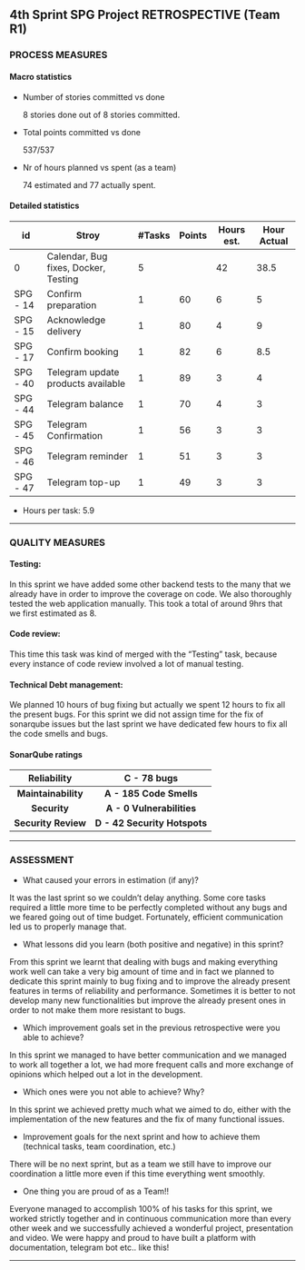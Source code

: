 ## 4th Sprint SPG Project RETROSPECTIVE (Team R1)

### PROCESS MEASURES

#### Macro statistics

- Number of stories committed vs done

  8 stories done out of 8 stories committed.

- Total points committed vs done

  537/537

- Nr of hours planned vs spent (as a team)

   74 estimated and 77 actually spent.

  

#### Detailed statistics

| id       | Stroy                                | #Tasks | Points | Hours est. | Hour Actual |
| -------- | ------------------------------------ | ------ | ------ | ---------- | ----------- |
| 0        | Calendar, Bug fixes, Docker, Testing | 5      |        | 42         | 38.5        |
| SPG - 14 | Confirm preparation                  | 1      | 60     | 6          | 5           |
| SPG - 15 | Acknowledge delivery                 | 1      | 80     | 4          | 9           |
| SPG - 17 | Confirm booking                      | 1      | 82     | 6          | 8.5         |
| SPG - 40 | Telegram update products available   | 1      | 89     | 3          | 4           |
| SPG - 44 | Telegram balance                     | 1      | 70     | 4          | 3           |
| SPG - 45 | Telegram Confirmation                | 1      | 56     | 3          | 3           |
| SPG - 46 | Telegram reminder                    | 1      | 51     | 3          | 3           |
| SPG - 47 | Telegram top-up                      | 1      | 49     | 3          | 3           |

- Hours per task: 5.9 


------



### QUALITY MEASURES

#### Testing:

In this sprint we have added some other backend tests to the many that we already have in order to improve the coverage on code. We also thoroughly tested the web application manually. This took a total of around 9hrs that we first estimated as 8.

#### Code review:

This time this task was kind of merged with the “Testing” task, because every instance of code review involved a lot of manual testing. 

#### Technical Debt management:

We planned 10 hours of bug fixing but actually we spent 12 hours to fix all the present bugs. For this sprint we did not assign time for the fix of sonarqube issues but the last sprint we have dedicated few hours to fix all the code smells and bugs.

#### SonarQube ratings

|   **Reliability**   |         C - 78 bugs          |
| :-----------------: | :--------------------------: |
| **Maintainability** |   **A - 185 Code Smells**    |
|    **Security**     |  **A - 0 Vulnerabilities**   |
| **Security Review** | **D - 42 Security Hotspots** |



------



### ASSESSMENT

- What caused your errors in estimation (if any)?

It was the last sprint so we couldn’t delay anything. Some core tasks required a little more time to be perfectly completed without any bugs and we feared going out of time budget. Fortunately, efficient communication led us to properly manage that.

- What lessons did you learn (both positive and negative) in this sprint?

From this sprint we learnt that dealing with bugs and making everything work well can take a very big amount of time and in fact we planned to dedicate this sprint mainly to bug fixing and to improve the already present features in terms of reliability and performance. Sometimes it is better to not develop many new functionalities but improve the already present ones in order to not make them more resistant to bugs.

- Which improvement goals set in the previous retrospective were you able to achieve?

In this sprint we managed to have better communication and we managed to work all together a lot, we had more frequent calls and more exchange of opinions which helped out a lot in the development.

- Which ones were you not able to achieve? Why?

In this sprint we achieved pretty much what we aimed to do, either with the implementation of the new features and the fix of many functional issues.

- Improvement goals for the next sprint and how to achieve them (technical tasks, team coordination, etc.)

There will be no next sprint, but as a team we still have to improve our coordination a little more even if this time everything went smoothly. 

- One thing you are proud of as a Team!!

Everyone managed to accomplish 100% of his tasks for this sprint, we worked strictly together and in continuous communication more than every other week and we successfully achieved a wonderful project, presentation and video.
We were happy and proud to have built a platform with documentation, telegram bot etc.. like this!

------

